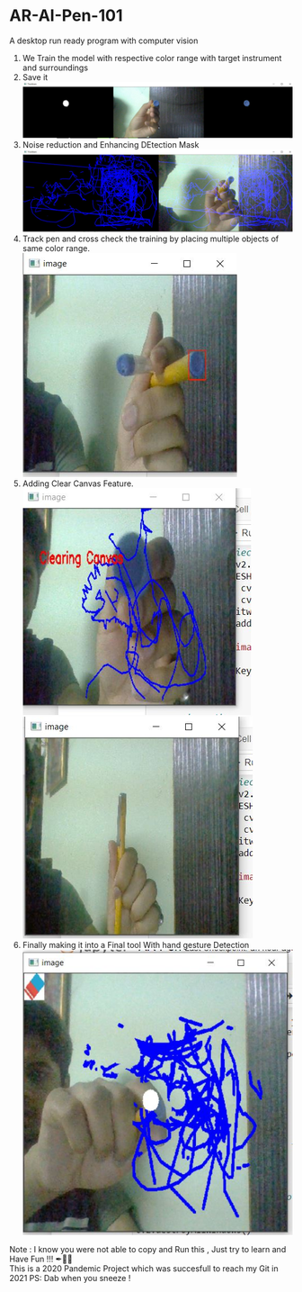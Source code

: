# AR-AI-Pen-101
A desktop run ready program with computer vision
 
1. We Train the model with respective color range with target instrument and surroundings
2. Save it
![Model Sample](https://github.com/ARJ01/AR-AI-Pen-101/blob/main/Virtual%20spot.JPG)
4. Noise reduction and Enhancing DEtection Mask  ![Model Sample](https://github.com/ARJ01/AR-AI-Pen-101/blob/main/PenTry.JPG)
5. Track pen and cross check the training by placing multiple objects of same color range.  ![Model Sample](https://github.com/ARJ01/AR-AI-Pen-101/blob/main/MultiCap.JPG)
6. Adding Clear Canvas Feature. <br/>
  ![Model Sample](https://github.com/ARJ01/AR-AI-Pen-101/blob/main/clearAll.JPG)
 ![Model Sample](https://github.com/ARJ01/AR-AI-Pen-101/blob/main/cleared.JPG)
7. Finally making it into a Final tool With hand gesture Detection![Model Sample](https://github.com/ARJ01/AR-AI-Pen-101/blob/main/touch%20erase.JPG)

Note : I know you were not able to copy and Run this , 
        Just try to learn and Have Fun !!! ✒🤖🤖<br/>
This is a 2020 Pandemic Project which was succesfull to reach my Git in 2021 
  PS: Dab when you sneeze !
